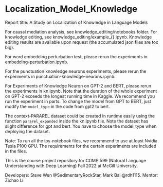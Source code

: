 # Localization_Model_Knowledge

Report title: A Study on Localization of Knowledge in Language Models

For causal mediation analysis, see knowledge_editing/notebooks folder. For knowledge editing, see knowledge_editing/example_{}.ipynb. Knowledge editing results are available upon request (the accumulated json files are too big).

For word embedding perturbation test, please rerun the experiments in embedding-perturbation.ipynb. 

For the punctuation knowledge neurons experiments, please rerun the experiments in punctuation-knowledge-neurons.ipynb. 

For Experiments of Knowledge Neuron on GPT-2 and BERT, please rerun the experiments in kn.ipynb. Note that the duration of the whole experiment on GPT-2 exceeds the longest running time in Kaggle. We recommend you run the experiment in parts. To change the model from GPT to BERT, just modify the `model_type` in the code from gpt2 to bert.

The context-PARAREL dataset could be created in runtime easily using the function `pararel_expanded` inside the kn.ipynb file. Note the dataset has slight difference for gpt and bert. You have to choose the model_type when deploying the dataset. 

Note: To run all the ipy-notebook files, we recommend to use at least Nvidia Tesla P100 GPU. The requirements for the certain experiments are included in the files. 


This is the course project repository for COMP 599 (Natural Language Understanding with Deep Learning) Fall 2022 at McGill University. 

Developers: Steve Wen @SedimentaryRockStar, Mark Bai @rdh1115. Mentor: Zichao Li
